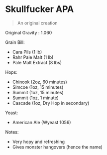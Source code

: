 Skullfucker APA
===

> An original creation

Original Gravity : 1.060

Grain Bill:

* Cara Pils (1 lb)
* Rahr Pale Malt (1 lb)
* Pale Malt Extract (8 lbs)

Hops:

* Chinook (2oz, 60 minutes)
* Simcoe (1oz, 15 minutes)
* Summit (1oz, 15 minutes)
* Summit (1oz, 1 minute)
* Cascade (1oz, Dry Hop in secondary)

Yeast:

* American Ale (Wyeast 1056)

Notes:

* Very hopy and refreshing
* Gives monster hangovers (hence the name)
